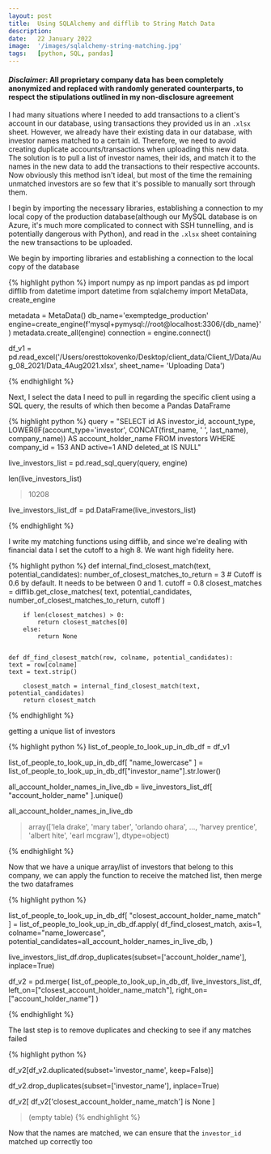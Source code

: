 ```yaml
---
layout: post
title:  Using SQLAlchemy and difflib to String Match Data
description:
date:   22 January 2022
image:  '/images/sqlalchemy-string-matching.jpg'
tags:   [python, SQL, pandas]
---
```


#### _Disclaimer_: All proprietary company data has been completely anonymized and replaced with randomly generated counterparts, to respect the stipulations outlined in my non-disclosure agreement

I had many situations where I needed to add transactions to a client's account in our database, using transactions they provided us in an `.xlsx` sheet. However, we already have their existing data in our database, with investor names matched to a certain id. Therefore, we need to avoid creating duplicate accounts/transactions when uploading this new data. The solution is to pull a list of investor names, their ids, and match it to the names in the new data to add the transactions to their respective accounts. Now obviously this method isn't ideal, but most of the time the remaining unmatched investors are so few that it's possible to manually sort through them.

I begin by importing the necessary libraries, establishing a connection to my local copy of the production database(although our MySQL database is on Azure, it's much more complicated to connect with SSH tunnelling, and is potentially dangerous with Python), and read in the `.xlsx` sheet containing the new transactions to be uploaded.

We begin by importing libraries and establishing a connection to the local copy of the database

{% highlight python %}
import numpy as np
import pandas as pd
import difflib
from datetime import datetime
from sqlalchemy import MetaData, create_engine

metadata = MetaData()
db_name='exemptedge_production'
engine=create_engine(f'mysql+pymysql://root@localhost:3306/{db_name}')
metadata.create_all(engine)
connection = engine.connect()

df_v1 = pd.read_excel('/Users/oresttokovenko/Desktop/client_data/Client_1/Data/Aug_08_2021/Data_4Aug2021.xlsx',
sheet_name= 'Uploading Data')

{% endhighlight %}

Next, I select the data I need to pull in regarding the specific client using a SQL query, the results of which then become a Pandas DataFrame

{% highlight python %}
query = "SELECT id AS investor_id, account_type, LOWER(IF(account_type='investor', CONCAT(first_name, ' ', last_name), company_name)) AS account_holder_name FROM investors WHERE company_id = 153 AND active=1 AND deleted_at IS NULL"

live_investors_list = pd.read_sql_query(query, engine)

len(live_investors_list)
> 10208

live_investors_list_df = pd.DataFrame(live_investors_list)

{% endhighlight %}

I write my matching functions using difflib, and since we're dealing with financial data I set the cutoff to a high 8. We want high fidelity here.

{% highlight python %}
def internal_find_closest_match(text, potential_candidates):
    number_of_closest_matches_to_return = 3
    # Cutoff is 0.6 by default. It needs to be between 0 and 1.
    cutoff = 0.8
    closest_matches = difflib.get_close_matches(
    text, potential_candidates, number_of_closest_matches_to_return, cutoff
    )
    
        if len(closest_matches) > 0:
            return closest_matches[0]
        else:
            return None
    
    
    def df_find_closest_match(row, colname, potential_candidates):
    text = row[colname]
    text = text.strip()
    
        closest_match = internal_find_closest_match(text, potential_candidates)
        return closest_match

{% endhighlight %}

getting a unique list of investors

{% highlight python %}
list_of_people_to_look_up_in_db_df = df_v1

list_of_people_to_look_up_in_db_df[
"name_lowercase"
] = list_of_people_to_look_up_in_db_df["investor_name"].str.lower()

all_account_holder_names_in_live_db = live_investors_list_df[
"account_holder_name"
].unique()

all_account_holder_names_in_live_db
> array(['lela drake', 'mary taber', 'orlando ohara', ..., 'harvey prentice', 'albert hite', 'earl mcgraw'], dtype=object)

{% endhighlight %}

Now that we have a unique array/list of investors that belong to this company, we can apply the function to receive the matched list, then merge the two dataframes

{% highlight python %}

list_of_people_to_look_up_in_db_df[
"closest_account_holder_name_match"
] = list_of_people_to_look_up_in_db_df.apply(
df_find_closest_match,
axis=1,
colname="name_lowercase",
potential_candidates=all_account_holder_names_in_live_db,
)

live_investors_list_df.drop_duplicates(subset=['account_holder_name'], inplace=True)

df_v2 = pd.merge(
    list_of_people_to_look_up_in_db_df,
    live_investors_list_df,
    left_on=["closest_account_holder_name_match"],
    right_on=["account_holder_name"]
)

{% endhighlight %}

The last step is to remove duplicates and checking to see if any matches failed

{% highlight python %}

df_v2[df_v2.duplicated(subset='investor_name', keep=False)]

df_v2.drop_duplicates(subset=['investor_name'], inplace=True)

df_v2[
df_v2['closest_account_holder_name_match'] is None
]
> (empty table)
{% endhighlight %}

Now that the names are matched, we can ensure that the `investor_id` matched up correctly too
